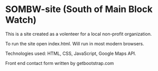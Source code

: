 # SOMBW-site (South of Main Block Watch)
This is a site created as a volenteer for a local non-profit organization.

To run the site open index.html.  Will run in most modern browsers.

Technologies used: HTML, CSS, JavaScript, Google Maps API.

Front end contact form written by getbootstrap.com
